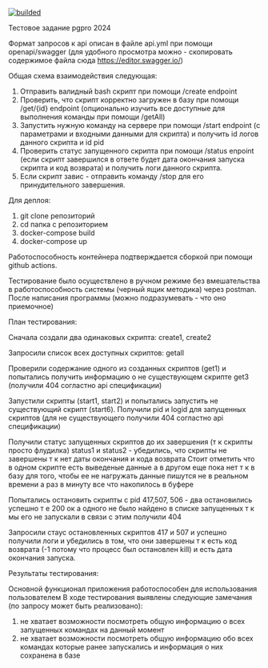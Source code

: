 [![builded](https://github.com/te32012/simpleapi3/actions/workflows/docker-image.yml/badge.svg)](https://github.com/te32012/simpleapi3/actions/workflows/docker-image.yml)



Тестовое задание pgpro 2024 

Формат запросов к api описан в файле api.yml при помощи openapi/swagger (для удобного просмотра можно - скопировать содержимое файла сюда https://editor.swagger.io/)

Общая схема взаимодействия следующая:
1) Отправить валидный bash скрипт при помощи /create endpoint 
2) Проверить, что скрипт корректно загружен в базу при помощи /get/{id} endpoint (опционально изучить все доступные для выполнения команды при помощи /getAll)
3) Запустить нужную команду на сервере при помощи /start endpoint (с параметрами и входными данными для скрипта) и получить id логов данного скрипта и id pid
4) Проверить статус запущенного скрипта при помощи /status enpoint (если скрипт завершился в ответе будет дата окончания запуска скрипта и код возврата) и получить логи данного скрипта.
5) Если скрипт завис - отправить команду /stop для его принудительного завершения. 


Для деплоя:
1) git clone репозиторий
2) cd папка с репозиторием
3) docker-compose build
4) docker-compose up

Работоспособность контейнера подтверждается сборкой при помощи github actions. 


Тестирование было осуществлено в ручном режиме без вмешательства в работоспособность системы (черный ящик методика) через postman. После написания программы (можно подразумевать - что оно приемочное)

План тестирования:

Сначала создали два одинаковых скрипта: create1, create2

Запросили список всех доступных скриптов: getall

Проверили содержание одного из созданных скриптов (get1) и попытались получить информацию о не существующем скрипте get3 (получили 404 согластно api спецификации)

Запустили скрипты (start1, start2) и попытались запустить не существующий скрипт (start6). Получили pid и logid для запущенных скриптов (для не существующего получили 404 согластно api спецификации)

Получили статус запущенных скриптов до их завершения (т к скрипты просто флудилка) status1 и status2 - убедились, что скрипты не завершены т к нет даты окончания и кода возврата 
Стоит отметить что в одном скрипте есть выведеные данные а в другом еще пока нет т к в базу для того, чтобы ее не нагружать данные пишутся не в реальном времени а раз в минуту все что накопилось в буфере

Попытались остановить скрипты с pid 417,507, 506 - два остановились успешно т е 200 ок а одного не было найдено в списке запущенных т к мы его не запускали в связи с этим получили 404

Запросили стаус остановленных скриптов 417 и 507 и успешно получили логи и убедились в том, что они завершены т к есть код возврата (-1 потому что процесс был остановлен kill) и есть дата окончания запуска. 

Результаты тестирования:

Основной функционал приложения работоспособен для использования пользователем 
В ходе тестирования выявлены следующие замечания (по запросу может быть реализовано):
1) не хватает возможности посмотреть общую информацию о всех запущенных командах на данный момент
2) не хватает возможности посмотреть общую информацию обо всех командах которые ранее запускались и информация о них сохранена в базе
